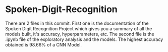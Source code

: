 # Spoken-Digit-Recognition
There are 2 files in this commit. First one is the documentation of the Spoken Digit Recognition Project which gives you a summary of all the models built, it's accuracy, hyperparameters, etc. The second file is the .ipynb file of the exploratory analysis and the models. The highest accuracy obtained is 98.66% of a CNN Model.
